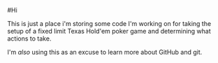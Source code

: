 #Hi

This is just a place i'm storing some code I'm working on for taking the setup of a fixed limit 
Texas Hold'em poker game and determining what actions to take.

I'm *also* using this as an excuse to learn more about GitHub and git.

